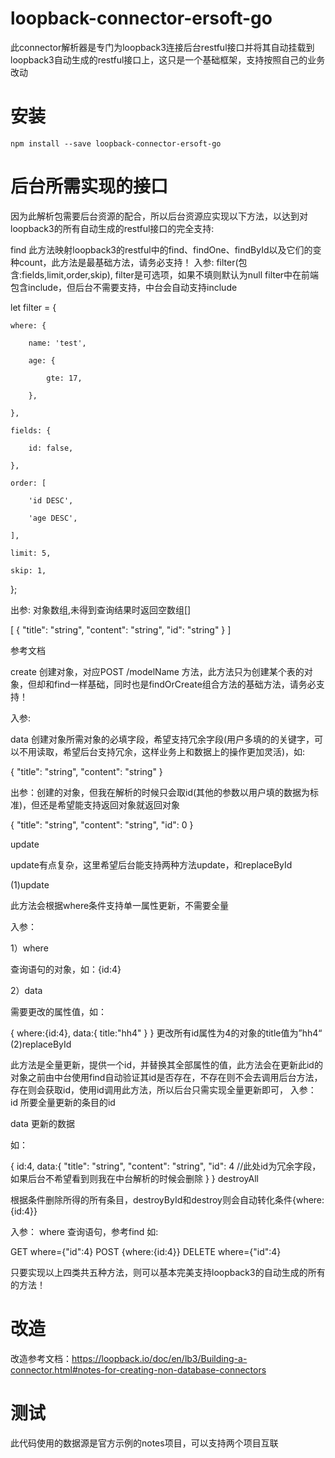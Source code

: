 # loopback-connector-ersoft-go
此connector解析器是专门为loopback3连接后台restful接口并将其自动挂载到loopback3自动生成的restful接口上，这只是一个基础框架，支持按照自己的业务改动

# 安装

```
npm install --save loopback-connector-ersoft-go
```

# 后台所需实现的接口

因为此解析包需要后台资源的配合，所以后台资源应实现以下方法，以达到对loopback3的所有自动生成的restful接口的完全支持:

find
此方法映射loopback3的restful中的find、findOne、findById以及它们的变种count，此方法是最基础方法，请务必支持！
入参:
filter(包含:fields,limit,order,skip),
filter是可选项，如果不填则默认为null
filter中在前端包含include，但后台不需要支持，中台会自动支持include


let filter = {
 
    where: {
 
        name: 'test',
 
        age: {
 
            gte: 17,
 
        },
 
    },
 
    fields: {
 
        id: false,
 
    },
 
    order: [
 
        'id DESC',
 
        'age DESC',
 
    ],
 
    limit: 5,
 
    skip: 1,
 
};



出参:
对象数组,未得到查询结果时返回空数组[]


[
  {
    "title": "string",
    "content": "string",
    "id": "string"
  }
]


参考文档

 

create
创建对象，对应POST /modelName 方法，此方法只为创建某个表的对象，但却和find一样基础，同时也是findOrCreate组合方法的基础方法，请务必支持！

入参:

data 创建对象所需对象的必填字段，希望支持冗余字段(用户多填的的关键字，可以不用读取，希望后台支持冗余，这样业务上和数据上的操作更加灵活)，如:

{
  "title": "string",
  "content": "string"
}


出参：创建的对象，但我在解析的时候只会取id(其他的参数以用户填的数据为标准)，但还是希望能支持返回对象就返回对象

{
  "title": "string",
  "content": "string",
  "id": 0
}


update

update有点复杂，这里希望后台能支持两种方法update，和replaceById

(1)update

此方法会根据where条件支持单一属性更新，不需要全量

入参：

1）where

查询语句的对象，如：{id:4}

2）data

需要更改的属性值，如：

{
    where:{id:4},
    data:{
        title:"hh4"
    }
}
更改所有id属性为4的对象的title值为”hh4“
(2)replaceById

此方法是全量更新，提供一个id，并替换其全部属性的值，此方法会在更新此id的对象之前由中台使用find自动验证其id是否存在，不存在则不会去调用后台方法，存在则会获取id，使用id调用此方法，所以后台只需实现全量更新即可，
入参：
id
所要全量更新的条目的id


data
更新的数据


如：

{
    id:4,
    data:{
        "title": "string",
        "content": "string",
        "id": 4 //此处id为冗余字段，如果后台不希望看到则我在中台解析的时候会删除
    }
}
destroyAll

根据条件删除所得的所有条目，destroyById和destroy则会自动转化条件{where:{id:4}}

入参：
 where
查询语句，参考find
如:

GET where={"id":4}
POST {where:{id:4}}
DELETE where={"id":4}

只要实现以上四类共五种方法，则可以基本完美支持loopback3的自动生成的所有的方法！

# 改造

改造参考文档：https://loopback.io/doc/en/lb3/Building-a-connector.html#notes-for-creating-non-database-connectors

# 测试
此代码使用的数据源是官方示例的notes项目，可以支持两个项目互联
